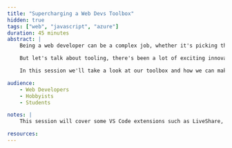 ```yaml
---
title: "Supercharging a Web Devs Toolbox"
hidden: true
tags: ["web", "javascript", "azure"]
duration: 45 minutes
abstract: |
    Being a web developer can be a complex job, whether it's picking the right JavaScript framework, CSS framework, transpiling pipeline, bundler, linter, and this is before we even start talking about tooling.

    But let's talk about tooling, there's been a lot of exciting innovations in the last few years with the tools that we can use to make a web developers live easier. From VS Code extensions to real-time remote collaboration, dev environment setup to build automation, let's take a look at all of those.

    In this session we'll take a look at our toolbox and how we can make the most from it. We'll start with VS Code and some extensions to make web dev easier. Next we'll look at how to configure development environments for repeatability, so you spend less time installing software and more time building it. To cap it off we'll look at how to build and deploy applications with a push of a commit.

audience:
    - Web Developers
    - Hobbyists
    - Students

notes: |
    This session will cover some VS Code extensions such as LiveShare, Intellicode and the Edge DevTool Extension, devcontainers and Codespaces for dev environments, GitHub Actions for CI/CD and Azure Static Web Apps for hosting.

resources:
---
```

